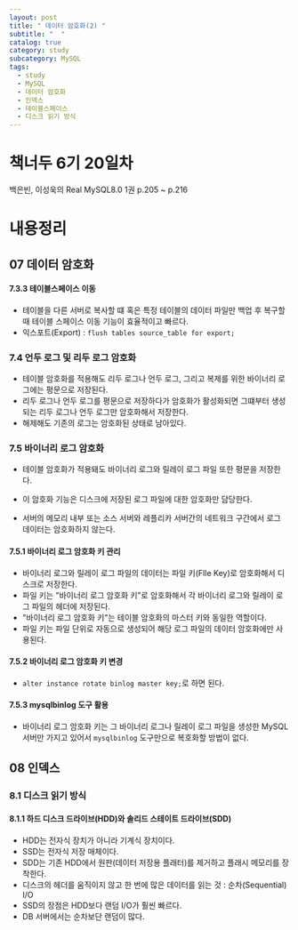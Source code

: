 ```yaml
---
layout: post
title: " 데이터 암호화(2) "
subtitle: "  "
catalog: true
category: study
subcategory: MySQL
tags:
  - study
  - MySQL
  - 데이터 암호화
  - 인덱스
  - 테이블스페이스
  - 디스크 읽기 방식
---
```


# 책너두 6기 20일차

백은빈, 이성욱의 Real MySQL8.0 1권 p.205 ~ p.216

# 내용정리

## 07 데이터 암호화

#### 7.3.3 테이블스페이스 이동

- 테이블을 다른 서버로 복사할 떄 혹은 특정 테이블의 데이터 파일만 백업 후 복구할 때 테이블 스페이스 이동 기능이 효율적이고 빠르다.
- 익스포트(Export) : `flush tables source_table for export;`

### 7.4 언두 로그 및 리두 로그 암호화

- 테이블 암호화를 적용해도 리두 로그나 언두 로그, 그리고 복제를 위한 바이너리 로그에는 평문으로 저장된다.
- 리두 로그나 언두 로그를 평문으로 저장하다가 암호화가 활성화되면 그떄부터 생성되는 리두 로그나 언두 로그만 암호화해서 저장한다.
- 해제해도 기존의 로그는 암호화된 상태로 남아있다.

### 7.5 바이너리 로그 암호화

- 테이블 암호화가 적용돼도 바이너리 로그와 릴레이 로그 파일 또한 평문을 저장한다.

- 이 암호화 기능은 디스크에 저장된 로그 파일에 대한 암호화만 담당한다.
- 서버의 메모리 내부 또는 소스 서버와 레플리카 서버간의 네트워크 구간에서 로그 데이터는 암호화하지 않는다.

#### 7.5.1 바이너리 로그 암호화 키 관리

- 바이너리 로그와 릴레이 로그 파일의 데이터는 파일 키(FIle Key)로 암호화해서 디스크로 저장한다.
- 파일 키는 "바이너리 로그 암호화 키"로 암호화해서 각 바이너리 로그와 릴레이 로그 파일의 헤더에 저장된다.
- "바이너리 로그 암호화 키"는 테이블 암호화의 마스터 키와 동일한 역할이다.
- 파일 키는 파일 단위로 자동으로 생성되어 해당 로그 파일의 데이터 암호화에만 사용된다.

#### 7.5.2 바이너리 로그 암호화 키 변경

- `alter instance rotate binlog master key;`로 하면 된다.

#### 7.5.3 mysqlbinlog 도구 활용

- 바이너리 로그 암호화 키는 그 바이너리 로그나 릴레이 로그 파일을 생성한 MySQL 서버만 가지고 있어서 `mysqlbinlog` 도구만으로 복호화할 방법이 없다.

## 08 인덱스

### 8.1 디스크 읽기 방식

#### 8.1.1 하드 디스크 드라이브(HDD)와 솔리드 스테이트 드라이브(SDD)

- HDD는 전자식 장치가 아니라 기계식 장치이다.
- SSD는 전자식 저장 매체이다.
- SDD는 기존 HDD에서 원판(데이터 저장용 플래터)를 제거하고 플래시 메모리를 장착한다.
- 디스크의 헤더를 움직이지 않고 한 번에 많은 데이터를 읽는 것 : 순차(Sequential) I/O
- SSD의 장점은 HDD보다 랜덤 I/O가 훨씬 빠르다.
- DB 서버에서는 순차보단 랜덤이 많다.
